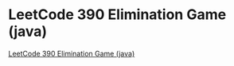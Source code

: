 # LeetCode 390 Elimination Game (java)
[LeetCode 390 Elimination Game (java)](https://aiwithcloud.com/2022/09/16/leetcode_390_elimination_game_java/)